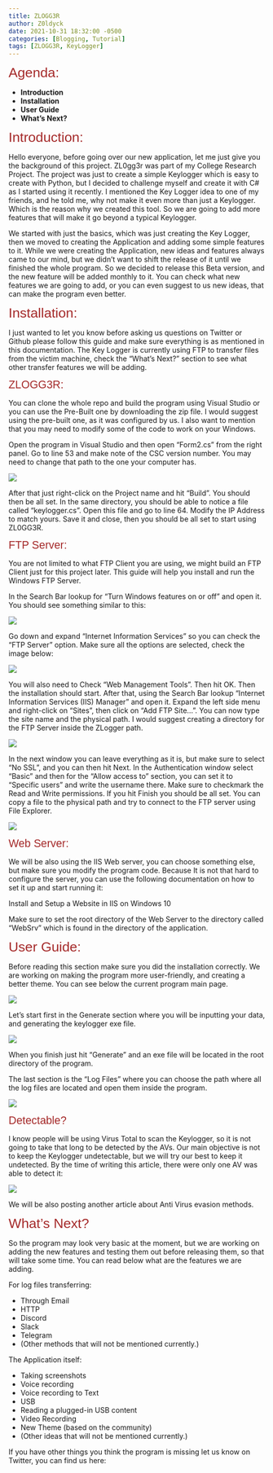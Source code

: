 ```yaml
---
title: ZLOGG3R
author: Z0ldyck
date: 2021-10-31 18:32:00 -0500
categories: [Blogging, Tutorial]
tags: [ZLOGG3R, KeyLogger]
---
```


<html>
<p><span style="font-size:20pt;font-family:Arial;color:#a52a2a;background-color:transparent;font-weight:400;font-style:normal;font-variant:normal;text-decoration:none;vertical-align:baseline;white-space:pre;white-space:pre-wrap;">Agenda:</span></p>
</html>

- **Introduction**
- **Installation**
- **User Guide**
- **What’s Next?**


<html>
<p><span style="font-size:20pt;font-family:Arial;color:#a52a2a;background-color:transparent;font-weight:400;font-style:normal;font-variant:normal;text-decoration:none;vertical-align:baseline;white-space:pre;white-space:pre-wrap;">Introduction:</span></p>
</html>

Hello everyone, before going over our new application, let me just give you the background of this project. ZL0gg3r was part of my College Research Project. The project was just to create a simple Keylogger which is easy to create with Python, but I decided to challenge myself and create it with C# as I started using it recently. I mentioned the Key Logger idea to one of my friends, and he told me, why not make it even more than just a Keylogger. Which is the reason why we created this tool. So we are going to add more features that will make it go beyond a typical Keylogger.


We started with just the basics, which was just creating the Key Logger, then we moved to creating the Application and adding some simple features to it. While we were creating the Application, new ideas and features always came to our mind, but we didn’t want to shift the release of it until we finished the whole program. So we decided to release this Beta version, and the new feature will be added monthly to it. You can check what new features we are going to add, or you can even suggest to us new ideas, that can make the program even better.


<html>
<p><span style="font-size:20pt;font-family:Arial;color:#a52a2a;background-color:transparent;font-weight:400;font-style:normal;font-variant:normal;text-decoration:none;vertical-align:baseline;white-space:pre;white-space:pre-wrap;">Installation:</span></p>
</html>

I just wanted to let you know before asking us questions on Twitter or Github please follow this guide and make sure everything is as mentioned in this documentation. The Key Logger is currently using FTP to transfer files from the victim machine, check the “What’s Next?” section to see what other transfer features we will be adding.

<html>
<p><span style="font-size:16pt;font-family:Arial;color:#a52a2a;background-color:transparent;font-weight:400;font-style:normal;font-variant:normal;text-decoration:none;vertical-align:baseline;white-space:pre;white-space:pre-wrap;">ZLOGG3R:</span></p>
</html>

You can clone the whole repo and build the program using Visual Studio or you can use the Pre-Built one by downloading the zip file. I would suggest using the pre-built one, as it was configured by us. I also want to mention that you may need to modify some of the code to work on your Windows.

Open the program in Visual Studio and then open “Form2.cs” from the right panel. Go to line 53 and make note of the CSC version number. You may need to change that path to the one your computer has.

![](../../images/ZLOGG3R/5.png)

After that just right-click on the Project name and hit “Build”. You should then be all set.
In the same directory, you should be able to notice a file called “keylogger.cs”. Open this file and go to line 64. Modify the IP Address to match yours. Save it and close, then you should be all set to start using ZL0GG3R.


<html>
<p><span style="font-size:16pt;font-family:Arial;color:#a52a2a;background-color:transparent;font-weight:400;font-style:normal;font-variant:normal;text-decoration:none;vertical-align:baseline;white-space:pre;white-space:pre-wrap;">FTP Server:</span></p>
</html>

You are not limited to what FTP Client you are using, we might build an FTP Client just for this project later. This guide will help you install and run the Windows FTP Server.


In the Search Bar lookup for “Turn Windows features on or off” and open it. You should see something similar to this:

![](../../images/ZLOGG3R/1.png)


Go down and expand “Internet Information Services” so you can check the “FTP Server” option. Make sure all the options are selected, check the image below:

![](../../images/ZLOGG3R/2.png)

You will also need to Check “Web Management Tools”. Then hit OK. Then the installation should start. After that, using the Search Bar lookup “Internet Information Services (IIS) Manager” and open it. Expand the left side menu and right-click on “Sites”, then click on “Add FTP Site…”. You can now type the site name and the physical path. I would suggest creating a directory for the FTP Server inside the ZLogger path.


![](../../images/ZLOGG3R/3.png)


In the next window you can leave everything as it is, but make sure to select “No SSL”, and you can then hit Next. In the Authentication window select “Basic” and then for the “Allow access to” section, you can set it to “Specific users” and write the username there. Make sure to checkmark the Read and Write permissions. If you hit Finish you should be all set. You can copy a file to the physical path and try to connect to the FTP server using File Explorer.

![](../../images/ZLOGG3R/4.png)

<html>
<p><span style="font-size:16pt;font-family:Arial;color:#a52a2a;background-color:transparent;font-weight:400;font-style:normal;font-variant:normal;text-decoration:none;vertical-align:baseline;white-space:pre;white-space:pre-wrap;">Web Server:</span></p>
</html>

We will be also using the IIS Web server, you can choose something else, but make sure you modify the program code. Because It is not that hard to configure the server, you can use the following documentation on how to set it up and start running it:

Install and Setup a Website in IIS on Windows 10

Make sure to set the root directory of the Web Server to the directory called “WebSrv” which is found in the directory of the application.

<html>
<p><span style="font-size:20pt;font-family:Arial;color:#a52a2a;background-color:transparent;font-weight:400;font-style:normal;font-variant:normal;text-decoration:none;vertical-align:baseline;white-space:pre;white-space:pre-wrap;">User Guide:</span></p>
</html>


Before reading this section make sure you did the installation correctly. We are working on making the program more user-friendly, and creating a better theme. You can see below the current program main page.


![](../../images/ZLOGG3R/z1.png)


Let’s start first in the Generate section where you will be inputting your data, and generating the keylogger exe file.

![](../../images/ZLOGG3R/z2.png)

When you finish just hit “Generate” and an exe file will be located in the root directory of the program.


The last section is the “Log Files” where you can choose the path where all the log files are located and open them inside the program.

![](../../images/ZLOGG3R/z3.png)


<html>
<p><span style="font-size:16pt;font-family:Arial;color:#a52a2a;background-color:transparent;font-weight:400;font-style:normal;font-variant:normal;text-decoration:none;vertical-align:baseline;white-space:pre;white-space:pre-wrap;">Detectable?</span></p>
</html>


I know people will be using Virus Total to scan the Keylogger, so it is not going to take that long to be detected by the AVs. Our main objective is not to keep the Keylogger undetectable, but we will try our best to keep it undetected. By the time of writing this article, there were only one AV was able to detect it:

![](../../images/ZLOGG3R/z4.png)

We will be also posting another article about Anti Virus evasion methods.


<html>
<p><span style="font-size:20pt;font-family:Arial;color:#a52a2a;background-color:transparent;font-weight:400;font-style:normal;font-variant:normal;text-decoration:none;vertical-align:baseline;white-space:pre;white-space:pre-wrap;">What’s Next?</span></p>
</html>

So the program may look very basic at the moment, but we are working on adding the new features and testing them out before releasing them, so that will take some time. You can read below what are the features we are adding.


For log files transferring:

- Through Email
- HTTP
- Discord
- Slack
- Telegram
- (Other methods that will not be mentioned currently.)


The Application itself:

- Taking screenshots
- Voice recording
- Voice recording to Text
- USB
- Reading a plugged-in USB content
- Video Recording
- New Theme (based on the community)
- (Other ideas that will not be mentioned currently.)


If you have other things you think the program is missing let us know on Twitter, you can find us here:
